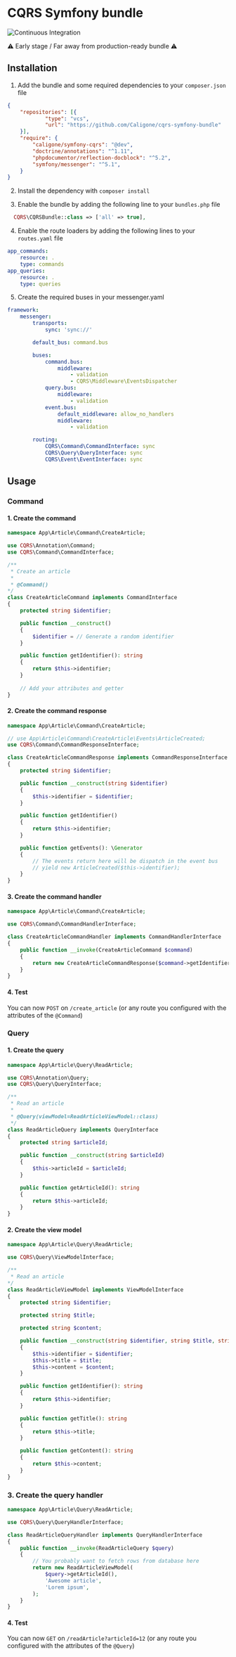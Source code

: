 # CQRS Symfony bundle

![Continuous Integration](https://github.com/Caligone/cqrs-symfony-bundle/workflows/Continuous%20Integration/badge.svg)

:warning: Early stage / Far away from production-ready bundle :warning:

## Installation

1. Add the bundle and some required dependencies to your `composer.json` file
```json
{
    "repositories": [{
            "type": "vcs",
            "url": "https://github.com/Caligone/cqrs-symfony-bundle"
    }],
    "require": {
        "caligone/symfony-cqrs": "@dev",
        "doctrine/annotations": "^1.11",
        "phpdocumentor/reflection-docblock": "^5.2",
        "symfony/messenger": "^5.1",
    }
}
```

2. Install the dependency with `composer install`

3. Enable the bundle by adding the following line to your `bundles.php` file
```php
  CQRS\CQRSBundle::class => ['all' => true],
```

4. Enable the route loaders by adding the following lines to your `routes.yaml` file
```yaml
app_commands:
    resource: .
    type: commands
app_queries:
    resource: .
    type: queries
```

5. Create the required buses in your messenger.yaml
```yaml
framework:
    messenger:
        transports:
            sync: 'sync://'

        default_bus: command.bus

        buses:
            command.bus:
                middleware:
                    - validation
                    - CQRS\Middleware\EventsDispatcher
            query.bus:
                middleware:
                    - validation
            event.bus:
                default_middleware: allow_no_handlers
                middleware:
                    - validation

        routing:
            CQRS\Command\CommandInterface: sync
            CQRS\Query\QueryInterface: sync
            CQRS\Event\EventInterface: sync
```


## Usage

### Command

#### 1. Create the command

```php
namespace App\Article\Command\CreateArticle;

use CQRS\Annotation\Command;
use CQRS\Command\CommandInterface;

/**
 * Create an article
 *
 * @Command()
*/
class CreateArticleCommand implements CommandInterface
{
    protected string $identifier;

    public function __construct()
    {
        $identifier = // Generate a random identifier
    }

    public function getIdentifier(): string
    {
        return $this->identifier;
    }
    
    // Add your attributes and getter
}
```


#### 2. Create the command response

```php
namespace App\Article\Command\CreateArticle;

// use App\Article\Command\CreateArticle\Events\ArticleCreated;
use CQRS\Command\CommandResponseInterface;

class CreateArticleCommandResponse implements CommandResponseInterface
{
    protected string $identifier;

    public function __construct(string $identifier)
    {
        $this->identifier = $identifier;
    }

    public function getIdentifier()
    {
        return $this->identifier;
    }

    public function getEvents(): \Generator
    {
        // The events return here will be dispatch in the event bus
        // yield new ArticleCreated($this->identifier);
    }
}
```


#### 3. Create the command handler


```php
namespace App\Article\Command\CreateArticle;

use CQRS\Command\CommandHandlerInterface;

class CreateArticleCommandHandler implements CommandHandlerInterface
{
    public function __invoke(CreateArticleCommand $command)
    {
        return new CreateArticleCommandResponse($command->getIdentifier());
    }
}
```


#### 4. Test

You can now `POST` on `/create_article` (or any route you configured with the attributes of the `@Command`)


### Query

#### 1. Create the query

```php
namespace App\Article\Query\ReadArticle;

use CQRS\Annotation\Query;
use CQRS\Query\QueryInterface;

/**
 * Read an article
 *
 * @Query(viewModel=ReadArticleViewModel::class)
 */
class ReadArticleQuery implements QueryInterface
{
    protected string $articleId;

    public function __construct(string $articleId)
    {
        $this->articleId = $articleId;
    }

    public function getArticleId(): string
    {
        return $this->articleId;
    }
}
```


#### 2. Create the view model

```php
namespace App\Article\Query\ReadArticle;

use CQRS\Query\ViewModelInterface;

/**
 * Read an article
*/
class ReadArticleViewModel implements ViewModelInterface
{
    protected string $identifier;

    protected string $title;

    protected string $content;

    public function __construct(string $identifier, string $title, string $content)
    {
        $this->identifier = $identifier;
        $this->title = $title;
        $this->content = $content;
    }

    public function getIdentifier(): string
    {
        return $this->identifier;
    }

    public function getTitle(): string
    {
        return $this->title;
    }

    public function getContent(): string
    {
        return $this->content;
    }
}
```

### 3. Create the query handler

```php
namespace App\Article\Query\ReadArticle;

use CQRS\Query\QueryHandlerInterface;

class ReadArticleQueryHandler implements QueryHandlerInterface
{
    public function __invoke(ReadArticleQuery $query)
    {
        // You probably want to fetch rows from database here
        return new ReadArticleViewModel(
            $query->getArticleId(),
            'Awesome article',
            'Lorem ipsum',
        );
    }
}
```


#### 4. Test

You can now `GET` on `/readArticle?articleId=12` (or any route you configured with the attributes of the `@Query`)
